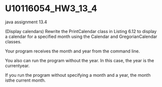 # U10116054_HW3_13_4
java assignment 13.4


(Display calendars) Rewrite the PrintCalendar class in Listing 6.12 to display a calendar for a specified month using the Calendar and GregorianCalendar classes.

Your program receives the month and year from the command line. 

You also can run the program without the year. In this case, the year is the currentyear.

If you run the program without specifying a month and a year, the month isthe current month.
    
